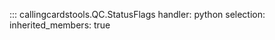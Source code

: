 
::: callingcardstools.QC.StatusFlags
    handler: python
    selection:   
	    inherited_members: true